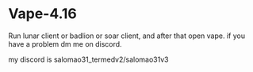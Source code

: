 # Vape-4.16
Run lunar client or badlion or soar client, and after that open vape.
if you have a problem dm me on discord.

my discord is salomao31_termedv2/salomao31v3
